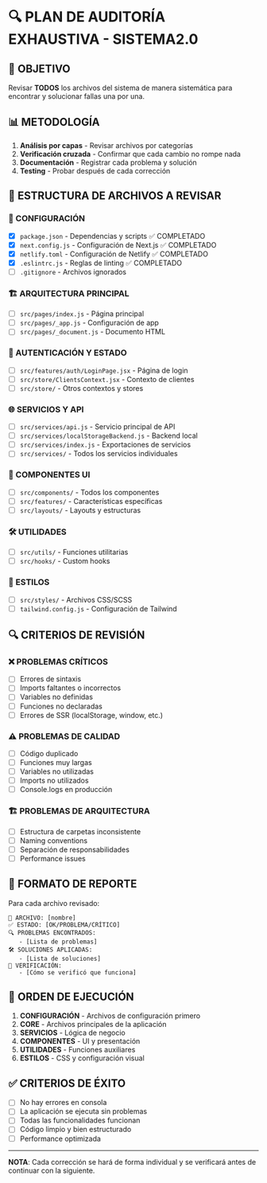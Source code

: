 # 🔍 PLAN DE AUDITORÍA EXHAUSTIVA - SISTEMA2.0

## 🎯 OBJETIVO
Revisar **TODOS** los archivos del sistema de manera sistemática para encontrar y solucionar fallas una por una.

## 📊 METODOLOGÍA
1. **Análisis por capas** - Revisar archivos por categorías
2. **Verificación cruzada** - Confirmar que cada cambio no rompe nada
3. **Documentación** - Registrar cada problema y solución
4. **Testing** - Probar después de cada corrección

## 📁 ESTRUCTURA DE ARCHIVOS A REVISAR

### 🔧 CONFIGURACIÓN
- [x] `package.json` - Dependencias y scripts ✅ COMPLETADO
- [x] `next.config.js` - Configuración de Next.js ✅ COMPLETADO
- [x] `netlify.toml` - Configuración de Netlify ✅ COMPLETADO
- [x] `.eslintrc.js` - Reglas de linting ✅ COMPLETADO
- [ ] `.gitignore` - Archivos ignorados

### 🏗️ ARQUITECTURA PRINCIPAL
- [ ] `src/pages/index.js` - Página principal
- [ ] `src/pages/_app.js` - Configuración de app
- [ ] `src/pages/_document.js` - Documento HTML

### 🔐 AUTENTICACIÓN Y ESTADO
- [ ] `src/features/auth/LoginPage.jsx` - Página de login
- [ ] `src/store/ClientsContext.jsx` - Contexto de clientes
- [ ] `src/store/` - Otros contextos y stores

### 🌐 SERVICIOS Y API
- [ ] `src/services/api.js` - Servicio principal de API
- [ ] `src/services/localStorageBackend.js` - Backend local
- [ ] `src/services/index.js` - Exportaciones de servicios
- [ ] `src/services/` - Todos los servicios individuales

### 🎨 COMPONENTES UI
- [ ] `src/components/` - Todos los componentes
- [ ] `src/features/` - Características específicas
- [ ] `src/layouts/` - Layouts y estructuras

### 🛠️ UTILIDADES
- [ ] `src/utils/` - Funciones utilitarias
- [ ] `src/hooks/` - Custom hooks

### 📱 ESTILOS
- [ ] `src/styles/` - Archivos CSS/SCSS
- [ ] `tailwind.config.js` - Configuración de Tailwind

## 🔍 CRITERIOS DE REVISIÓN

### ❌ PROBLEMAS CRÍTICOS
- [ ] Errores de sintaxis
- [ ] Imports faltantes o incorrectos
- [ ] Variables no definidas
- [ ] Funciones no declaradas
- [ ] Errores de SSR (localStorage, window, etc.)

### ⚠️ PROBLEMAS DE CALIDAD
- [ ] Código duplicado
- [ ] Funciones muy largas
- [ ] Variables no utilizadas
- [ ] Imports no utilizados
- [ ] Console.logs en producción

### 🏗️ PROBLEMAS DE ARQUITECTURA
- [ ] Estructura de carpetas inconsistente
- [ ] Naming conventions
- [ ] Separación de responsabilidades
- [ ] Performance issues

## 📝 FORMATO DE REPORTE

Para cada archivo revisado:
```
📄 ARCHIVO: [nombre]
✅ ESTADO: [OK/PROBLEMA/CRÍTICO]
🔍 PROBLEMAS ENCONTRADOS:
   - [Lista de problemas]
🛠️ SOLUCIONES APLICADAS:
   - [Lista de soluciones]
🧪 VERIFICACIÓN:
   - [Cómo se verificó que funciona]
```

## 🚀 ORDEN DE EJECUCIÓN

1. **CONFIGURACIÓN** - Archivos de configuración primero
2. **CORE** - Archivos principales de la aplicación
3. **SERVICIOS** - Lógica de negocio
4. **COMPONENTES** - UI y presentación
5. **UTILIDADES** - Funciones auxiliares
6. **ESTILOS** - CSS y configuración visual

## ✅ CRITERIOS DE ÉXITO

- [ ] No hay errores en consola
- [ ] La aplicación se ejecuta sin problemas
- [ ] Todas las funcionalidades funcionan
- [ ] Código limpio y bien estructurado
- [ ] Performance optimizada

---
**NOTA**: Cada corrección se hará de forma individual y se verificará antes de continuar con la siguiente.
